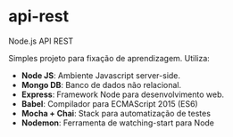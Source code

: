 # api-rest
Node.js API REST

Simples projeto para fixação de aprendizagem. Utiliza:
- **Node JS**: Ambiente Javascript server-side.
- **Mongo DB**: Banco de dados não relacional.
- **Express**: Framework Node para desenvolvimento web.
- **Babel**: Compilador para ECMAScript 2015 (ES6)
- **Mocha + Chai**: Stack para automatização de testes
- **Nodemon**: Ferramenta de watching-start para Node
